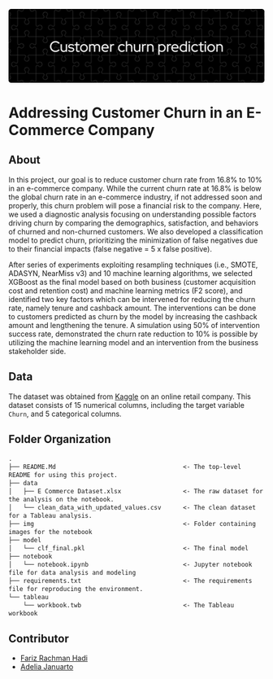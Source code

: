 ![header](header.png)
# Addressing Customer Churn in an E-Commerce Company

## About
In this project, our goal is to reduce customer churn rate from 16.8% to 10% in an e-commerce company. While the current churn rate at 16.8% is below the global churn rate in an e-commerce industry, if not addressed soon and properly, this churn problem will pose a financial risk to the company. Here, we used a diagnostic analysis focusing on understanding possible factors driving churn by comparing the demographics, satisfaction, and behaviors of churned and non-churned customers. We also developed a classification model to predict churn, prioritizing the minimization of false negatives due to their financial impacts (false negative = 5 x false positive). 

After series of experiments exploiting resampling techniques (i.e., SMOTE, ADASYN, NearMiss v3) and 10 machine learning algorithms, we selected XGBoost as the final model based on both business (customer acquisition cost and retention cost) and machine learning metrics (F2 score), and identified two key factors which can be intervened for reducing the churn rate, namely tenure and cashback amount. The interventions can be done to customers predicted as churn by the model by increasing the cashback amount and lengthening the tenure. A simulation using 50% of intervention success rate, demonstrated the churn rate reduction to 10% is possible by utilizing the machine learning model and an intervention from the business stakeholder side.

## Data
The dataset was obtained from [Kaggle](https://www.kaggle.com/datasets/ankitverma2010/ecommerce-customer-churn-analysis-and-prediction) on an online retail company. This dataset consists of 15 numerical columns, including the target variable `Churn`, and 5 categorical columns. 

## Folder Organization
    .
    ├── README.Md                                   <- The top-level README for using this project.
    ├── data
    │   ├── E Commerce Dataset.xlsx                 <- The raw dataset for the analysis on the notebook.
    │   └── clean_data_with_updated_values.csv      <- The clean dataset for a Tableau analysis.
    ├── img                                         <- Folder containing images for the notebook
    ├── model
    │   └── clf_final.pkl                           <- The final model
    ├── notebook
    │   └── notebook.ipynb                          <- Jupyter notebook file for data analysis and modeling
    ├── requirements.txt                            <- The requirements file for reproducing the environment.
    └── tableau
        └── workbook.twb                            <- The Tableau workbook

## Contributor
- [Fariz Rachman Hadi](https://github.com/FarizHadi)
- [Adelia Januarto](https://github.com/LingAdeu)